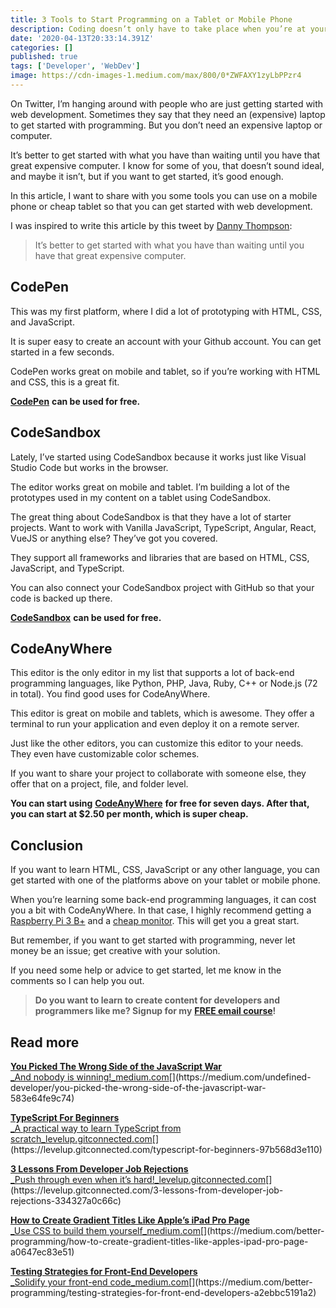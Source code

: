 ```yaml
---
title: 3 Tools to Start Programming on a Tablet or Mobile Phone
description: Coding doesn’t only have to take place when you’re at your desktop or laptop
date: '2020-04-13T20:33:14.391Z'
categories: []
published: true
tags: ['Developer', 'WebDev']
image: https://cdn-images-1.medium.com/max/800/0*ZWFAXY1zyLbPPzr4
---
```


On Twitter, I’m hanging around with people who are just getting started with web development. Sometimes they say that they need an (expensive) laptop to get started with programming. But you don’t need an expensive laptop or computer.

It’s better to get started with what you have than waiting until you have that great expensive computer. I know for some of you, that doesn’t sound ideal, and maybe it isn’t, but if you want to get started, it’s good enough.

In this article, I want to share with you some tools you can use on a mobile phone or cheap tablet so that you can get started with web development.

I was inspired to write this article by this tweet by [Danny Thompson](https://twitter.com/dthompsondev/):

> It’s better to get started with what you have than waiting until you have that great expensive computer.

## CodePen

This was my first platform, where I did a lot of prototyping with HTML, CSS, and JavaScript.

It is super easy to create an account with your Github account. You can get started in a few seconds.

CodePen works great on mobile and tablet, so if you’re working with HTML and CSS, this is a great fit.

[**CodePen**](https://codepen.io/) **can be used for free.**

## CodeSandbox

Lately, I’ve started using CodeSandbox because it works just like Visual Studio Code but works in the browser.

The editor works great on mobile and tablet. I’m building a lot of the prototypes used in my content on a tablet using CodeSandbox.

The great thing about CodeSandbox is that they have a lot of starter projects. Want to work with Vanilla JavaScript, TypeScript, Angular, React, VueJS or anything else? They’ve got you covered.

They support all frameworks and libraries that are based on HTML, CSS, JavaScript, and TypeScript.

You can also connect your CodeSandbox project with GitHub so that your code is backed up there.

[**CodeSandbox**](https://codesandbox.io/) **can be used for free.**

## CodeAnyWhere

This editor is the only editor in my list that supports a lot of back-end programming languages, like Python, PHP, Java, Ruby, C++ or Node.js (72 in total). You find good uses for CodeAnyWhere.

This editor is great on mobile and tablets, which is awesome. They offer a terminal to run your application and even deploy it on a remote server.

Just like the other editors, you can customize this editor to your needs. They even have customizable color schemes.

If you want to share your project to collaborate with someone else, they offer that on a project, file, and folder level.

**You can start using** [**CodeAnyWhere**](https://www.codeanywhere.com/) **for free for seven days. After that, you can start at $2.50 per month, which is super cheap.**

## Conclusion

If you want to learn HTML, CSS, JavaScript or any other language, you can get started with one of the platforms above on your tablet or mobile phone.

When you’re learning some back-end programming languages, it can cost you a bit with CodeAnyWhere. In that case, I highly recommend getting a [Raspberry Pi 3 B+](https://amzn.to/34xqa47) and a [cheap monitor](https://amzn.to/3eewF04). This will get you a great start.

But remember, if you want to get started with programming, never let money be an issue; get creative with your solution.

If you need some help or advice to get started, let me know in the comments so I can help you out.

> **Do you want to learn to create content for developers and programmers like me? Signup for my** [**FREE email course**](https://mailchi.mp/239d4f7b0d9d/programming-content-creator)**!**

## Read more

[**You Picked The Wrong Side of the JavaScript War**  
_And nobody is winning!_medium.com](https://medium.com/undefined-developer/you-picked-the-wrong-side-of-the-javascript-war-583e64fe9c74 "https://medium.com/undefined-developer/you-picked-the-wrong-side-of-the-javascript-war-583e64fe9c74")[](https://medium.com/undefined-developer/you-picked-the-wrong-side-of-the-javascript-war-583e64fe9c74)

[**TypeScript For Beginners**  
_A practical way to learn TypeScript from scratch_levelup.gitconnected.com](https://levelup.gitconnected.com/typescript-for-beginners-97b568d3e110 "https://levelup.gitconnected.com/typescript-for-beginners-97b568d3e110")[](https://levelup.gitconnected.com/typescript-for-beginners-97b568d3e110)

[**3 Lessons From Developer Job Rejections**  
_Push through even when it’s hard!_levelup.gitconnected.com](https://levelup.gitconnected.com/3-lessons-from-developer-job-rejections-334327a0c66c "https://levelup.gitconnected.com/3-lessons-from-developer-job-rejections-334327a0c66c")[](https://levelup.gitconnected.com/3-lessons-from-developer-job-rejections-334327a0c66c)

[**How to Create Gradient Titles Like Apple’s iPad Pro Page**  
_Use CSS to build them yourself_medium.com](https://medium.com/better-programming/how-to-create-gradient-titles-like-apples-ipad-pro-page-a0647ec83e51 "https://medium.com/better-programming/how-to-create-gradient-titles-like-apples-ipad-pro-page-a0647ec83e51")[](https://medium.com/better-programming/how-to-create-gradient-titles-like-apples-ipad-pro-page-a0647ec83e51)

[**Testing Strategies for Front-End Developers**  
_Solidify your front-end code_medium.com](https://medium.com/better-programming/testing-strategies-for-front-end-developers-a2ebbc5191a2 "https://medium.com/better-programming/testing-strategies-for-front-end-developers-a2ebbc5191a2")[](https://medium.com/better-programming/testing-strategies-for-front-end-developers-a2ebbc5191a2)